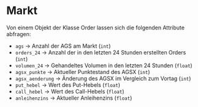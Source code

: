 # Markt

Von einem Objekt der Klasse Order lassen sich die folgenden Attribute abfragen:

* `ags` -> Anzahl der AGS am Markt (`int`)
* `orders_24` -> Anzahl der in den letzten 24 Stunden erstellten Orders (`int`)
* `volumen_24` -> Gehandeltes Volumen in den letzten 24 Stunden (`float`)
* `agsx_punkte` -> Aktueller Punktestand des AGSX (`int`)
* `agsx_aenderung` -> Änderung des AGSX im Vergleich zum Vortag (`int`)
* `put_hebel` -> Wert des Put-Hebels (`float`)
* `call_hebel` -> Wert des Call-Hebels (`float`)
* `anleihenzins` -> Aktueller Anleihenzins (`float`)
